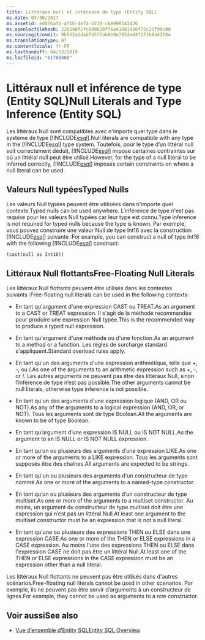```yaml
---
title: Littéraux null et inférence de type (Entity SQL)
ms.date: 03/30/2017
ms.assetid: edd56afb-af1b-4e7d-b210-cb8998143426
ms.openlocfilehash: 22b548f2fc889b20f76a41001438f75c25f99c00
ms.sourcegitcommit: 9b552addadfb57fab0b9e7852ed4f1f1b8a42f8e
ms.translationtype: HT
ms.contentlocale: fr-FR
ms.lasthandoff: 04/23/2019
ms.locfileid: "61760400"
---
```

# <a name="null-literals-and-type-inference-entity-sql"></a><span data-ttu-id="b5f5e-102">Littéraux null et inférence de type (Entity SQL)</span><span class="sxs-lookup"><span data-stu-id="b5f5e-102">Null Literals and Type Inference (Entity SQL)</span></span>
<span data-ttu-id="b5f5e-103">Les littéraux Null sont compatibles avec n'importe quel type dans le système de type [!INCLUDE[esql](../../../../../../includes/esql-md.md)].</span><span class="sxs-lookup"><span data-stu-id="b5f5e-103">Null literals are compatible with any type in the [!INCLUDE[esql](../../../../../../includes/esql-md.md)] type system.</span></span> <span data-ttu-id="b5f5e-104">Toutefois, pour le type d’un littéral null soit correctement déduit, [!INCLUDE[esql](../../../../../../includes/esql-md.md)] impose certaines contraintes sur où un littéral null peut être utilisé.</span><span class="sxs-lookup"><span data-stu-id="b5f5e-104">However, for the type of a null literal to be inferred correctly, [!INCLUDE[esql](../../../../../../includes/esql-md.md)] imposes certain constraints on where a null literal can be used.</span></span>  
  
## <a name="typed-nulls"></a><span data-ttu-id="b5f5e-105">Valeurs Null typées</span><span class="sxs-lookup"><span data-stu-id="b5f5e-105">Typed Nulls</span></span>  
 <span data-ttu-id="b5f5e-106">Les valeurs Null typées peuvent être utilisées dans n'importe quel contexte.</span><span class="sxs-lookup"><span data-stu-id="b5f5e-106">Typed nulls can be used anywhere.</span></span> <span data-ttu-id="b5f5e-107">L'inférence de type n'est pas requise pour les valeurs Null typées car leur type est connu.</span><span class="sxs-lookup"><span data-stu-id="b5f5e-107">Type inference is not required for typed nulls because the type is known.</span></span> <span data-ttu-id="b5f5e-108">Par exemple, vous pouvez construire une valeur Null de type Int16 avec la construction [!INCLUDE[esql](../../../../../../includes/esql-md.md)] suivante :</span><span class="sxs-lookup"><span data-stu-id="b5f5e-108">For example, you can construct a null of type Int16 with the following [!INCLUDE[esql](../../../../../../includes/esql-md.md)] construct:</span></span>  
  
 `(cast(null as Int16))`  
  
## <a name="free-floating-null-literals"></a><span data-ttu-id="b5f5e-109">Littéraux Null flottants</span><span class="sxs-lookup"><span data-stu-id="b5f5e-109">Free-Floating Null Literals</span></span>  
 <span data-ttu-id="b5f5e-110">Les littéraux Null flottants peuvent être utilisés dans les contextes suivants :</span><span class="sxs-lookup"><span data-stu-id="b5f5e-110">Free-floating null literals can be used in the following contexts:</span></span>  
  
- <span data-ttu-id="b5f5e-111">En tant qu'argument d'une expression CAST ou TREAT.</span><span class="sxs-lookup"><span data-stu-id="b5f5e-111">As an argument to a CAST or TREAT expression.</span></span> <span data-ttu-id="b5f5e-112">Il s'agit de la méthode recommandée pour produire une expression Null typée.</span><span class="sxs-lookup"><span data-stu-id="b5f5e-112">This is the recommended way to produce a typed null expression.</span></span>  
  
- <span data-ttu-id="b5f5e-113">En tant qu'argument d'une méthode ou d'une fonction.</span><span class="sxs-lookup"><span data-stu-id="b5f5e-113">As an argument to a method or a function.</span></span> <span data-ttu-id="b5f5e-114">Les règles de surcharge standard s'appliquent.</span><span class="sxs-lookup"><span data-stu-id="b5f5e-114">Standard overload rules apply.</span></span>  
  
- <span data-ttu-id="b5f5e-115">En tant qu'un des arguments d'une expression arithmétique, telle que +, -, ou /.</span><span class="sxs-lookup"><span data-stu-id="b5f5e-115">As one of the arguments to an arithmetic expression such as +, -, or /.</span></span> <span data-ttu-id="b5f5e-116">Les autres arguments ne peuvent pas être des littéraux Null, sinon l’inférence de type n’est pas possible.</span><span class="sxs-lookup"><span data-stu-id="b5f5e-116">The other arguments cannot be null literals, otherwise type inference is not possible.</span></span>  
  
- <span data-ttu-id="b5f5e-117">En tant qu'un des arguments d'une expression logique (AND, OR ou NOT).</span><span class="sxs-lookup"><span data-stu-id="b5f5e-117">As any of the arguments to a logical expression (AND, OR, or NOT).</span></span> <span data-ttu-id="b5f5e-118">Tous les arguments sont de type Boolean.</span><span class="sxs-lookup"><span data-stu-id="b5f5e-118">All the arguments are known to be of type Boolean.</span></span>  
  
- <span data-ttu-id="b5f5e-119">En tant qu’argument d’une expression IS NULL ou IS NOT NULL.</span><span class="sxs-lookup"><span data-stu-id="b5f5e-119">As the argument to an IS NULL or IS NOT NULL expression.</span></span>  
  
- <span data-ttu-id="b5f5e-120">En tant qu’un ou plusieurs des arguments d’une expression LIKE.</span><span class="sxs-lookup"><span data-stu-id="b5f5e-120">As one or more of the arguments to a LIKE expression.</span></span> <span data-ttu-id="b5f5e-121">Tous les arguments sont supposés être des chaînes.</span><span class="sxs-lookup"><span data-stu-id="b5f5e-121">All arguments are expected to be strings.</span></span>  
  
- <span data-ttu-id="b5f5e-122">En tant qu'un ou plusieurs des arguments d'un constructeur de type nommé.</span><span class="sxs-lookup"><span data-stu-id="b5f5e-122">As one or more of the arguments to a named-type constructor.</span></span>  
  
- <span data-ttu-id="b5f5e-123">En tant qu’un ou plusieurs des arguments d’un constructeur de type multiset.</span><span class="sxs-lookup"><span data-stu-id="b5f5e-123">As one or more of the arguments to a multiset constructor.</span></span> <span data-ttu-id="b5f5e-124">Au moins, un argument du constructeur de type multiset doit être une expression qui n’est pas un littéral Null.</span><span class="sxs-lookup"><span data-stu-id="b5f5e-124">At least one argument to the multiset constructor must be an expression that is not a null literal.</span></span>  
  
- <span data-ttu-id="b5f5e-125">En tant qu'une ou plusieurs des expressions THEN ou ELSE dans une expression CASE.</span><span class="sxs-lookup"><span data-stu-id="b5f5e-125">As one or more of the THEN or ELSE expressions in a CASE expression.</span></span> <span data-ttu-id="b5f5e-126">Au moins l'une des expressions THEN ou ELSE dans l'expression CASE ne doit pas être un littéral Null.</span><span class="sxs-lookup"><span data-stu-id="b5f5e-126">At least one of the THEN or ELSE expressions in the CASE expression must be an expression other than a null literal.</span></span>  
  
 <span data-ttu-id="b5f5e-127">Les littéraux Null flottants ne peuvent pas être utilisés dans d'autres scénarios.</span><span class="sxs-lookup"><span data-stu-id="b5f5e-127">Free-floating null literals cannot be used in other scenarios.</span></span> <span data-ttu-id="b5f5e-128">Par exemple, ils ne peuvent pas être servir d’arguments à un constructeur de lignes.</span><span class="sxs-lookup"><span data-stu-id="b5f5e-128">For example,  they cannot be used as arguments to a row constructor.</span></span>  
  
## <a name="see-also"></a><span data-ttu-id="b5f5e-129">Voir aussi</span><span class="sxs-lookup"><span data-stu-id="b5f5e-129">See also</span></span>

- [<span data-ttu-id="b5f5e-130">Vue d’ensemble d’Entity SQL</span><span class="sxs-lookup"><span data-stu-id="b5f5e-130">Entity SQL Overview</span></span>](../../../../../../docs/framework/data/adonet/ef/language-reference/entity-sql-overview.md)
